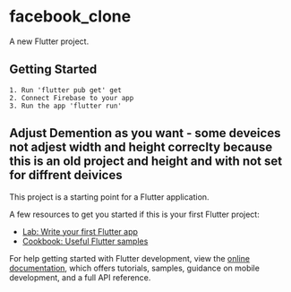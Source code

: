# facebook_clone

A new Flutter project.

## Getting Started

    1. Run 'flutter pub get' get
    2. Connect Firebase to your app
    3. Run the app 'flutter run'

## Adjust Demention as you want - some deveices not adjest width and height correclty because this is an old project and height and with not set for diffrent deivices

This project is a starting point for a Flutter application.

A few resources to get you started if this is your first Flutter project:

- [Lab: Write your first Flutter app](https://docs.flutter.dev/get-started/codelab)
- [Cookbook: Useful Flutter samples](https://docs.flutter.dev/cookbook)

For help getting started with Flutter development, view the
[online documentation](https://docs.flutter.dev/), which offers tutorials,
samples, guidance on mobile development, and a full API reference.
